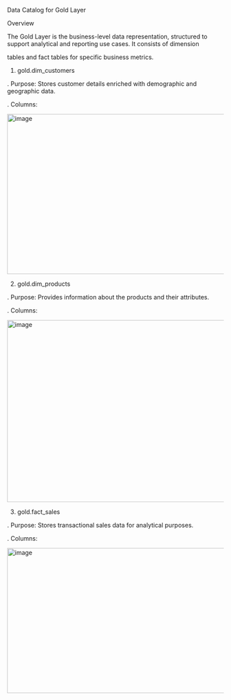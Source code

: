 Data Catalog for Gold Layer 

Overview

The Gold Layer is the business-level data representation, structured to support analytical and reporting use cases. It consists of dimension 

tables and fact tables for specific business metrics.



1. gold.dim_customers
   
. Purpose: Stores customer details enriched with demographic and geographic data.

. Columns:

<img width="830" height="373" alt="image" src="https://github.com/user-attachments/assets/fcaba338-4b71-4ba6-9345-e8208c2951e3" />


2. gold.dim_products

. Purpose: Provides information about the products and their attributes.

. Columns:

<img width="912" height="424" alt="image" src="https://github.com/user-attachments/assets/43870a33-85d7-4199-a53f-27ce6ef91bea" />


3. gold.fact_sales

. Purpose: Stores transactional sales data for analytical purposes.

. Columns:

<img width="816" height="338" alt="image" src="https://github.com/user-attachments/assets/9034eeca-ea59-4225-b505-80e44f666e1d" />

